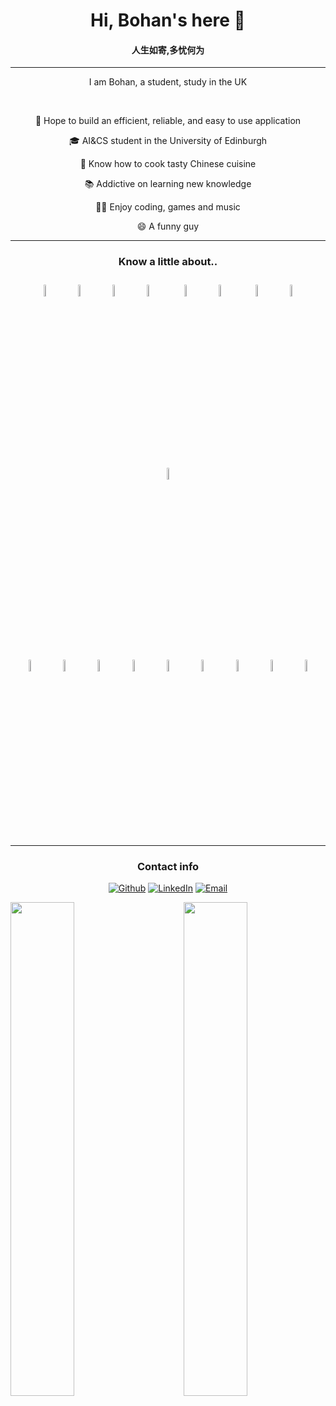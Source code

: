 <link rel="stylesheet" href="https://use.fontawesome.com/releases/v5.15.1/css/all.css" integrity="sha384-vp86vTRFVJgpjF9jiIGPEEqYqlDwgyBgEF109VFjmqGmIY/Y4HV4d3Gp2irVfcrp" crossorigin="anonymous">

<h1 align="center">Hi, Bohan's here 👋</h1>

<h4 align="center">人生如寄,多忧何为 </h4>
<hr border="none">
<p align="center">I am Bohan, a student, study in the UK</p>
<br>
<p align="center">🌟 Hope to build an efficient, reliable, and easy to use application</p>
<p align="center">🎓 AI&CS student in the University of Edinburgh</p>
<p align="center">🔪 Know how to cook tasty Chinese cuisine</p>
<p align="center">📚 Addictive on learning new knowledge</p>
<p align="center">👨‍💻 Enjoy coding, games and music</p>
<p align="center">😄 A funny guy</p>
<hr>
<h3 align="center">Know a little about..</h3>

<p align="center">
<img src="https://simpleicons.org/icons/java.svg" width="7%" style="margin: 10px;"><img src="https://simpleicons.org/icons/python.svg" width="7%" style="margin: 10px;"><img src="https://simpleicons.org/icons/haskell.svg" width="7%" style="margin: 10px;"><img src="https://simpleicons.org/icons/git.svg" width="7%" style="margin: 10px;">
<img src="https://simpleicons.org/icons/bootstrap.svg" width="7%" style="margin: 10px;"><img src="https://simpleicons.org/icons/html5.svg" width="7%" style="margin: 10px;">
<img src="https://simpleicons.org/icons/css3.svg" width="7%" style="margin: 10px;"><img src="https://simpleicons.org/icons/markdown.svg" width="7%" style=" margin: 10px;"><img src="https://simpleicons.org/icons/ubuntu.svg" width="7%" style="margin: 10px;">
</p>

<p align="center">
<img src="https://simpleicons.org/icons/gitlab.svg" width="7%" style="margin: 10px;"><img src="https://simpleicons.org/icons/github.svg" width="7%" style="margin: 10px;"><img src="https://simpleicons.org/icons/pandas.svg" width="7%" style="margin: 10px;"><img src="https://simpleicons.org/icons/numpy.svg" width="7%" style="margin: 10px;"><img src="https://simpleicons.org/icons/amd.svg" width="7%" style="margin: 10px;"><img src="https://simpleicons.org/icons/atom.svg" width="7%" style="margin: 10px;"><img src="https://simpleicons.org/icons/visualstudiocode.svg" width="7%" style="margin: 10px;"><img src="https://simpleicons.org/icons/steam.svg" width="7%" style="margin: 10px;"><img src="https://simpleicons.org/icons/epicgames.svg" width="7%" style="margin: 10px;">
</p>
<hr>
<h3 align="center">Contact info</h3>
 
<p align="center"><a href="https://github.com/xubohan" target="_blank"><img alt="Github" src="https://img.shields.io/badge/GitHub-%2312100E.svg?&style=for-the-badge&logo=Github&logoColor=white" /></a>   <a href="https://www.linkedin.com/in/bohan-xu-b75619145/" target="_blank"><img alt="LinkedIn" src="https://img.shields.io/badge/linkedin-%230077B5.svg?&style=for-the-badge&logo=linkedin&logoColor=white" /></a>   <a href="mailto:xubohan666@gmail.com"><img alt="Email" src="https://img.shields.io/badge/Email-D14836?&style=for-the-badge&logo=Gmail&logoColor=white"/></a></p>

<img align="left" width="45%" src="https://github-readme-stats.vercel.app/api?username=xubohan&show_icons=true&count_private=true&hide_border=true&text_color=008891&icon_color=0f3057&title_color=00587a&line_height=32">
<img align="right" width="45%" src="https://github-readme-stats.vercel.app/api/top-langs/?username=xubohan&layout=compact&title_color=00587a&text_color=008891&hide_border=true">

<!--
**xubohan/xubohan** is a ✨ _special_ ✨ repository because its `README.md` (this file) appears on your GitHub profile.

Here are some ideas to get you started:

- 🔭 I’m currently working on ...
- 🌱 I’m currently learning ...
- 👯 I’m looking to collaborate on ...
- 🤔 I’m looking for help with ...
- 💬 Ask me about ...
- 📫 How to reach me: ...
- 😄 Pronouns: ...
- ⚡ Fun fact: ...
-->

